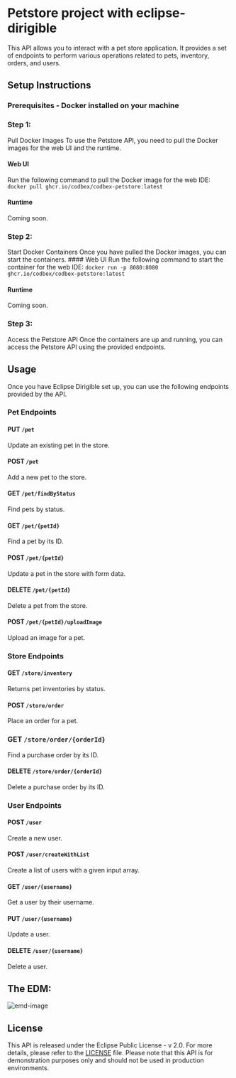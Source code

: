 # Petstore project with eclipse-dirigible

This API allows you to interact with a pet store application. It provides a set of endpoints to perform various operations related to pets, inventory, orders, and users. 


## Setup Instructions 
### Prerequisites - Docker installed on your machine 

### Step 1: 
Pull Docker Images To use the Petstore API, you need to pull the Docker images for the web UI and the runtime. 

#### Web UI 
Run the following command to pull the Docker image for the web IDE: 
``` docker pull ghcr.io/codbex/codbex-petstore:latest ``` 

#### Runtime 
Coming soon. 


### Step 2: 
Start Docker Containers Once you have pulled the Docker images, you can start the containers. #### Web UI Run the following command to start the container for the web IDE: 
``` docker run -p 8080:8080 ghcr.io/codbex/codbex-petstore:latest ``` 

#### Runtime 
Coming soon. 


### Step 3: 
Access the Petstore API Once the containers are up and running, you can access the Petstore API using the provided endpoints. 


## Usage 
Once you have Eclipse Dirigible set up, you can use the following endpoints provided by the API. 


### Pet Endpoints 

#### PUT `/pet`
Update an existing pet in the store. 

#### POST `/pet` 
Add a new pet to the store. 

#### GET `/pet/findByStatus` 
Find pets by status.

#### GET `/pet/{petId} `
Find a pet by its ID. 

#### POST `/pet/{petId}`
Update a pet in the store with form data. 

#### DELETE `/pet/{petId}` 
Delete a pet from the store. 

#### POST `/pet/{petId}/uploadImage` 
Upload an image for a pet. 


### Store Endpoints 

#### GET `/store/inventory` 
Returns pet inventories by status.

#### POST `/store/order` 
Place an order for a pet. 

### GET `/store/order/{orderId}` 
Find a purchase order by its ID. 

#### DELETE `/store/order/{orderId}` 
Delete a purchase order by its ID. 


### User Endpoints 

#### POST `/user` 
Create a new user. 

#### POST `/user/createWithList` 
Create a list of users with a given input array. 

#### GET `/user/{username}`
Get a user by their username. 

#### PUT `/user/{username}` 
Update a user. 

#### DELETE `/user/{username}` 
Delete a user. 


## The EDM:

![emd-image](https://github-production-user-asset-6210df.s3.amazonaws.com/80454439/259375599-399094b7-78eb-4c47-a226-47f3fefe8f61.jpg)

## License 
This API is released under the Eclipse Public License - v 2.0. For more details, please refer to the [LICENSE](LICENSE) file. Please note that this API is for demonstration purposes only and should not be used in production environments.
